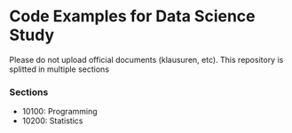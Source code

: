# Code Examples for Data Science Study
Please do not upload official documents (klausuren, etc). This repository is splitted in multiple sections

### Sections
- 10100: Programming
- 10200: Statistics
